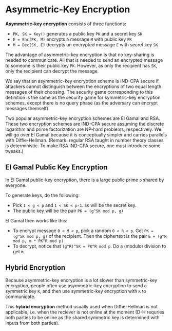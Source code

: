 # Asymmetric-Key Encryption

**Asymmetric-key encryption** consists of three functions:

* `PK, SK = Key()` generates a public key `PK` and a secret key `SK`
* `E = Enc(PK, M)` encrypts a message `M` with public key `PK`
* `M = Dec(SK, E)` decrypts an encrypted message `E` with secret key `SK`

The advantage of asymmetric-key encryption is that no key-sharing is needed to communicate. All that is needed to send an encrypted message to someone is their public key `PK`. However, as only the recipient has `SK`, only the recipient can decrypt the message.

We say that an asymmetric-key encryption scheme is IND-CPA secure if attackers cannot distinguish between the encryptions of two equal length messages of their choosing. The security game corresponding to this definition is the same as the security game for symmetric-key encryption schemes, except there is no query phase \(as the adversary can encrypt messages themself\).

Two popular asymmetric-key encryption schemes are El Gamal and RSA. These two encryption schemes are IND-CPA secure assuming the discrete logarithm and prime factorization are NP-hard problems, respectively. We will go over El Gamal because it is conceptually simpler and carries parallels with Diffie-Hellman. \(Remark: regular RSA taught in number theory classes is deterministic. To make RSA IND-CPA secure, one must introduce some tweaks.\)

## El Gamal Public Key Encryption

In El Gamal public-key encryption, there is a large public prime `p` shared by everyone.

To generate keys, do the following:

* Pick `1 < g < p` and `1 < SK < p-1`. `SK` will be the secret key. 
* The public key will be the pair `PK = (g^SK mod p, g)`

El Gamal then works like this:

* To encrypt message `0 < M < p`, pick a random `0 < R < p`. Get `PK = (g^SK mod p, g)` of the recipient. Then the ciphertext is the pair `E = (g^R mod p, m * PK^R mod p)`
* To decrypt, notice that `(g^R)^SK = PK^R mod p`. Do a \(modulo\) division to get `m`.

## Hybrid Encryption

Because asymmetric-key encryption is a lot slower than symmetric-key encryption, people often use asymmetric-key encryption to send a symmetric key `K`, and then use symmetric-key encryption with `K` to communicate.

This **hybrid encryption** method usually used when Diffie-Hellman is not applicable, i.e. when the reciever is not online at the moment (D-H requries both parties to be online as the shared symmetric key is determined with inputs from both parties).

